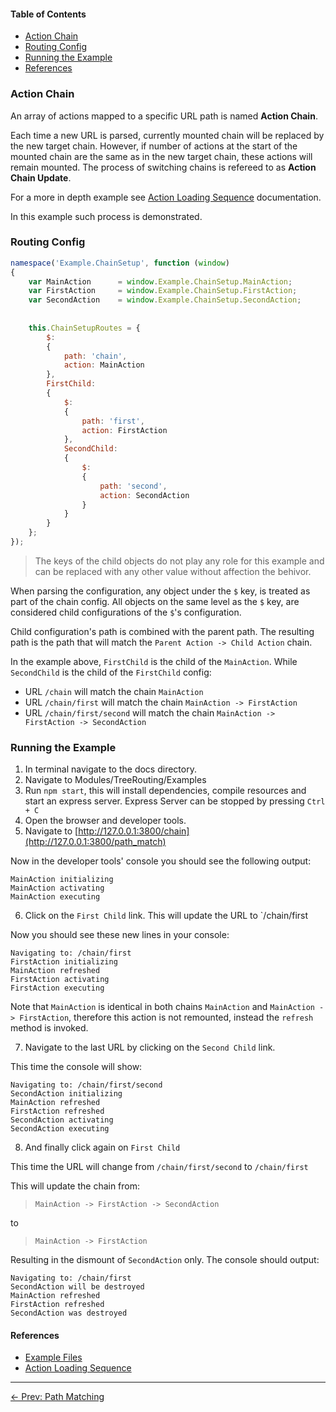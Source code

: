 #### Table of Contents

  * [Action Chain](#action-chain)
  * [Routing Config](#routing-config)
  * [Running the Example](#running-the-example)
  * [References](#references)
  

### Action Chain

An array of actions mapped to a specific URL path is named **Action Chain**.

Each time a new URL is parsed, currently mounted chain will be replaced by the new target chain. 
However, if number of actions at the start of the mounted chain are the same as in the new 
target chain, these actions will remain mounted. The process of switching chains is refereed to as **Action Chain Update**.

For a more in depth example see [Action Loading Sequence](ActionLoadSequence.md) documentation.

In this example such process is demonstrated.


### Routing Config

```js
namespace('Example.ChainSetup', function (window)
{
	var MainAction		= window.Example.ChainSetup.MainAction;
	var FirstAction		= window.Example.ChainSetup.FirstAction;
	var SecondAction	= window.Example.ChainSetup.SecondAction;
	
	
	this.ChainSetupRoutes = {
		$:
		{
			path: 'chain',
			action: MainAction
		},
		FirstChild:
		{
			$:
			{
				path: 'first',
				action: FirstAction
			},
			SecondChild:
			{
				$:
				{
					path: 'second',
					action: SecondAction
				}
			}	
		}
	};
});
```
> The keys of the child objects do not play any role for this example and can be replaced with any other value without affection the behivor.


When parsing the configuration, any object under the `$` key, is treated as part of the chain config.
All objects on the same level as the `$` key, are considered child configurations of the `$`'s configuration. 

Child configuration's path is combined with the parent path. The resulting path is the path that will match the
`Parent Action -> Child Action` chain. 

In the example above, `FirstChild` is the child of the `MainAction`. While `SecondChild` is the child of the 
`FirstChild` config:

* URL `/chain` will match the chain `MainAction` 
* URL `/chain/first` will match the chain `MainAction -> FirstAction`
* URL `/chain/first/second` will match the chain `MainAction -> FirstAction -> SecondAction`


### Running the Example

1. In terminal navigate to the docs directory.
2. Navigate to Modules/TreeRouting/Examples
3. Run `npm start`, this will install dependencies, compile resources and start an express server.
Express Server can be stopped by pressing `Ctrl + C`
4. Open the browser and developer tools.
5. Navigate to [http://127.0.0.1:3800/chain](http://127.0.0.1:3800/path_match)

Now in the developer tools' console you should see the following output:

```
MainAction initializing
MainAction activating
MainAction executing
```

6. Click on the `First Child` link. This will update the URL to `/chain/first

Now you should see these new lines in your console:
 
```
Navigating to: /chain/first
FirstAction initializing
MainAction refreshed
FirstAction activating
FirstAction executing
```

Note that `MainAction` is identical in both chains `MainAction` and `MainAction -> FirstAction`, therefore 
this action is not remounted, instead the `refresh` method is invoked.

7. Navigate to the last URL by clicking on the `Second Child` link.

This time the console will show:

```
Navigating to: /chain/first/second
SecondAction initializing
MainAction refreshed
FirstAction refreshed
SecondAction activating
SecondAction executing
```

8. And finally click again on `First Child`

This time the URL will change from `/chain/first/second` to `/chain/first`

This will update the chain from:

> `MainAction -> FirstAction -> SecondAction`

to

> `MainAction -> FirstAction`

Resulting in the dismount of `SecondAction` only. The console should output:

```
Navigating to: /chain/first
SecondAction will be destroyed
MainAction refreshed
FirstAction refreshed
SecondAction was destroyed
```


#### References

- [Example Files](./Examples/src/Example/ChainSetup)
- [Action Loading Sequence](ActionLoadSequence.md)


---

[<- Prev: Path Matching](PathMatching.md)